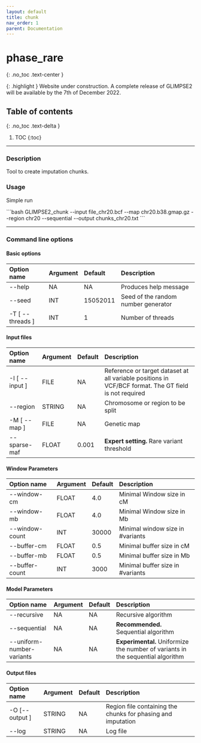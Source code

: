 ```yaml
---
layout: default
title: chunk
nav_order: 1
parent: Documentation
---
```

# phase_rare
{: .no_toc .text-center }

{: .highlight }
Website under construction. A complete release of GLIMPSE2 will be available by the 7th of December 2022.


## Table of contents
{: .no_toc .text-delta }

1. TOC
{:toc}

---

### Description
Tool to create imputation chunks.

### Usage
Simple run

<div class="code-example" markdown="1">
```bash
GLIMPSE2_chunk --input file_chr20.bcf --map chr20.b38.gmap.gz --region chr20 --sequential --output chunks_chr20.txt
```
</div>

---

### Command line options

#### Basic options

| Option name 	       | Argument| Default  | Description |
|:---------------------|:--------|:---------|:-------------------------------------|
| \-\-help             | NA      | NA       | Produces help message |
| \-\-seed             | INT     | 15052011 | Seed of the random number generator  |
| \-T \[ \-\-threads \]| INT     | 1        | Number of threads|


#### Input files

| Option name 	       | Argument| Default  | Description |
|:---------------------|:--------|:---------|:-------------------------------------|
| \-I \[ \-\-input \]  | FILE    | NA       | Reference or target dataset at all variable positions in VCF/BCF format. The GT field is not required |
| \-\-region           | STRING  | NA       | Chromosome or region to be split |
| \-M \[ \-\-map \]    | FILE    | NA       | Genetic map |
| \-\-sparse-maf       | FLOAT   | 0.001   | **Expert setting.** Rare variant threshold |

#### Window Parameters

| Option name 	       | Argument| Default  | Description |
|:---------------------|:--------|:---------|:-------------------------------------|
| \-\-window-cm        | FLOAT   | 4.0     | Minimal Window size in cM |
| \-\-window-mb        | FLOAT   | 4.0     | Minimal Window size in Mb |
| \-\-window-count     | INT     | 30000   | Minimal window size in #variants |
| \-\-buffer-cm        | FLOAT   | 0.5     | Minimal buffer size in cM |
| \-\-buffer-mb        | FLOAT   | 0.5     | Minimal buffer size in Mb |
| \-\-buffer-count     | INT     | 3000    | Minimal buffer size in #variants |

#### Model Parameters

| Option name 	              | Argument|  Default  | Description |
|:----------------------------|:--------|:----------|:-------------------------------------|
| \-\-recursive               | NA      | NA        | Recursive algorithm |
| \-\-sequential              | NA      | NA        | **Recommended.** Sequential algorithm|
| \-\-uniform-number-variants | NA      | NA        | **Experimental.** Uniformize the number of variants in the sequential algorithm |

#### Output files

| Option name 	       | Argument| Default  | Description |
|:---------------------|:--------|:---------|:-------------------------------------|
| \-O \[\-\-output \]  | STRING  | NA       | Region file containing the chunks for phasing and imputation |
| \-\-log              | STRING  | NA       | Log file  |

